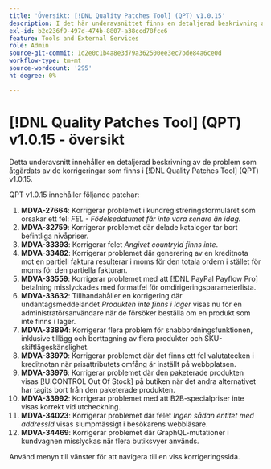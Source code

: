 ```yaml
---
title: 'Översikt: [!DNL Quality Patches Tool] (QPT) v1.0.15'
description: I det här underavsnittet finns en detaljerad beskrivning av de problem som åtgärdats av de korrigeringar som finns i  [!DNL Quality Patches Tool] (QPT) v1.0.15.
exl-id: b2c236f9-497d-474b-8807-a38ccd78fce6
feature: Tools and External Services
role: Admin
source-git-commit: 1d2e0c1b4a8e3d79a362500ee3ec7bde84a6ce0d
workflow-type: tm+mt
source-wordcount: '295'
ht-degree: 0%

---
```


# [!DNL Quality Patches Tool] (QPT) v1.0.15 - översikt

Detta underavsnitt innehåller en detaljerad beskrivning av de problem som åtgärdats av de korrigeringar som finns i [!DNL Quality Patches Tool] (QPT) v1.0.15.

QPT v1.0.15 innehåller följande patchar:

1. **MDVA-27664**: Korrigerar problemet i kundregistreringsformuläret som orsakar ett fel: *FEL - Födelsedatumet får inte vara senare än idag.*
1. **MDVA-32759**: Korrigerar problemet där delade kataloger tar bort befintliga nivåpriser.
1. **MDVA-33393**: Korrigerar felet *Angivet countryId finns inte*.
1. **MDVA-33482**: Korrigerar problemet där generering av en kreditnota mot en partiell faktura resulterar i moms för den totala ordern i stället för moms för den partiella fakturan.
1. **MDVA-33559**: Korrigerar problemet med att [!DNL PayPal Payflow Pro] betalning misslyckades med formatfel för omdirigeringsparameterlista.
1. **MDVA-33632**: Tillhandahåller en korrigering där undantagsmeddelandet *Produkten inte finns i lager* visas nu för en administratörsanvändare när de försöker beställa om en produkt som inte finns i lager.
1. **MDVA-33894**: Korrigerar flera problem för snabbordningsfunktionen, inklusive tillägg och borttagning av flera produkter och SKU-skiftlägeskänslighet.
1. **MDVA-33970**: Korrigerar problemet där det finns ett fel valutatecken i kreditnotan när prisattributets omfång är inställt på webbplatsen.
1. **MDVA-33976**: Korrigerar problemet där den paketerade produkten visas [!UICONTROL Out Of Stock] på butiken när det andra alternativet har tagits bort från den paketerade produkten.
1. **MDVA-33992**: Korrigerar problemet med att B2B-specialpriser inte visas korrekt vid utcheckning.
1. **MDVA-34023**: Korrigerar problemet där felet *Ingen sådan entitet med addressId* visas slumpmässigt i besökarens webbläsare.
1. **MDVA-34469**: Korrigerar problemet där GraphQL-mutationer i kundvagnen misslyckas när flera butiksvyer används.

Använd menyn till vänster för att navigera till en viss korrigeringssida.
